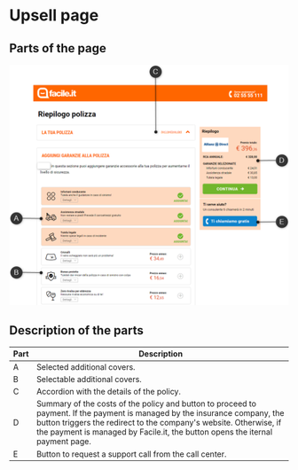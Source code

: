 # Upsell page

## Parts of the page
![Parts of the upsell page](./images/upsell-page-elements.png)

## Description of the parts

| Part | Description |
|--|--|
| A | Selected additional covers. |
| B | Selectable additional covers. |
| C | Accordion with the details of the policy. |
| D | Summary of the costs of the policy and button to proceed to payment. If the payment is managed by the insurance company, the button triggers the redirect to the company's website. Otherwise, if the payment is managed by Facile.it, the button opens the iternal payment page. |
| E | Button to request a support call from the call center. |
